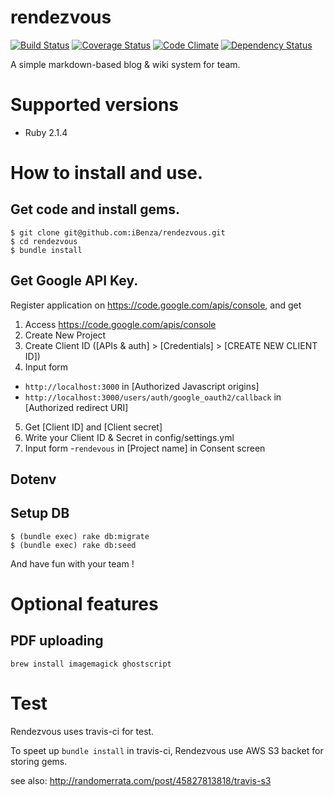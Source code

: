 rendezvous
==========

[![Build Status](https://travis-ci.org/iBenza/rendezvous.png)](https://travis-ci.org/iBenza/rendezvous)
[![Coverage Status](https://coveralls.io/repos/iBenza/rendezvous/badge.png)](https://coveralls.io/r/iBenza/rendezvous)
[![Code Climate](https://codeclimate.com/github/iBenza/rendezvous.png)](https://codeclimate.com/github/iBenza/rendezvous)
[![Dependency Status](https://gemnasium.com/iBenza/rendezvous.png)](https://gemnasium.com/iBenza/rendezvous)

A simple markdown-based blog & wiki system for team.


# Supported versions

- Ruby 2.1.4

# How to install and use.

## Get code and install gems.

```
$ git clone git@github.com:iBenza/rendezvous.git
$ cd rendezvous
$ bundle install
```

## Get Google API Key.

Register application on https://code.google.com/apis/console,
and get

1. Access https://code.google.com/apis/console
2. Create New Project
3. Create Client ID ([APIs & auth] > [Credentials] > [CREATE NEW CLIENT ID])
4. Input form
  - `http://localhost:3000` in [Authorized Javascript origins]
  - `http://localhost:3000/users/auth/google_oauth2/callback` in [Authorized redirect URI]
5. Get [Client ID] and [Client secret]
6. Write your Client ID & Secret in config/settings.yml
7. Input form
  -`rendevous` in [Project name] in Consent screen


## Dotenv


## Setup DB

```
$ (bundle exec) rake db:migrate
$ (bundle exec) rake db:seed
```
And have fun with your team !


# Optional features

## PDF uploading

```
brew install imagemagick ghostscript
```



# Test

Rendezvous uses travis-ci for test.

To speet up `bundle install` in travis-ci, Rendezvous use AWS S3 backet for storing gems.

see also: http://randomerrata.com/post/45827813818/travis-s3

